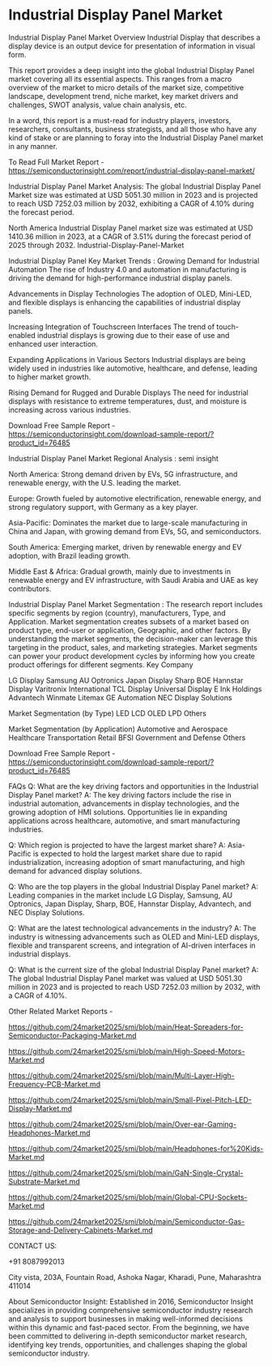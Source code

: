 <h1>Industrial Display Panel Market</h1>
Industrial Display Panel Market Overview
Industrial Display that describes a display device is an output device for presentation of information in visual form.

This report provides a deep insight into the global Industrial Display Panel market covering all its essential aspects. This ranges from a macro overview of the market to micro details of the market size, competitive landscape, development trend, niche market, key market drivers and challenges, SWOT analysis, value chain analysis, etc.

In a word, this report is a must-read for industry players, investors, researchers, consultants, business strategists, and all those who have any kind of stake or are planning to foray into the Industrial Display Panel market in any manner.

To Read Full Market Report -
https://semiconductorinsight.com/report/industrial-display-panel-market/

Industrial Display Panel Market Analysis:
The global Industrial Display Panel Market size was estimated at USD 5051.30 million in 2023 and is projected to reach USD 7252.03 million by 2032, exhibiting a CAGR of 4.10% during the forecast period.

North America Industrial Display Panel market size was estimated at USD 1410.36 million in 2023, at a CAGR of 3.51% during the forecast period of 2025 through 2032.
Industrial-Display-Panel-Market

Industrial Display Panel Key Market Trends :
Growing Demand for Industrial Automation
The rise of Industry 4.0 and automation in manufacturing is driving the demand for high-performance industrial display panels.

Advancements in Display Technologies
The adoption of OLED, Mini-LED, and flexible displays is enhancing the capabilities of industrial display panels.

Increasing Integration of Touchscreen Interfaces
The trend of touch-enabled industrial displays is growing due to their ease of use and enhanced user interaction.

Expanding Applications in Various Sectors
Industrial displays are being widely used in industries like automotive, healthcare, and defense, leading to higher market growth.

Rising Demand for Rugged and Durable Displays
The need for industrial displays with resistance to extreme temperatures, dust, and moisture is increasing across various industries.

Download Free Sample Report -
https://semiconductorinsight.com/download-sample-report/?product_id=76485

Industrial Display Panel Market Regional Analysis :
semi insight

North America:
Strong demand driven by EVs, 5G infrastructure, and renewable energy, with the U.S. leading the market.

Europe:
Growth fueled by automotive electrification, renewable energy, and strong regulatory support, with Germany as a key player.

Asia-Pacific:
Dominates the market due to large-scale manufacturing in China and Japan, with growing demand from EVs, 5G, and semiconductors.

South America:
Emerging market, driven by renewable energy and EV adoption, with Brazil leading growth.

Middle East & Africa:
Gradual growth, mainly due to investments in renewable energy and EV infrastructure, with Saudi Arabia and UAE as key contributors.

Industrial Display Panel Market Segmentation :
The research report includes specific segments by region (country), manufacturers, Type, and Application. Market segmentation creates subsets of a market based on product type, end-user or application, Geographic, and other factors. By understanding the market segments, the decision-maker can leverage this targeting in the product, sales, and marketing strategies. Market segments can power your product development cycles by informing how you create product offerings for different segments.
Key Company

LG Display
Samsung
AU Optronics
Japan Display
Sharp
BOE
Hannstar Display
Varitronix International
TCL Display
Universal Display
E Ink Holdings
Advantech
Winmate
Litemax
GE Automation
NEC Display Solutions

Market Segmentation (by Type)
LED
LCD
OLED
LPD
Others

Market Segmentation (by Application)
Automotive and Aerospace
Healthcare
Transportation
Retail
BFSI
Government and Defense
Others

Download Free Sample Report -
https://semiconductorinsight.com/download-sample-report/?product_id=76485

FAQs
Q: What are the key driving factors and opportunities in the Industrial Display Panel market?
A: The key driving factors include the rise in industrial automation, advancements in display technologies, and the growing adoption of HMI solutions. Opportunities lie in expanding applications across healthcare, automotive, and smart manufacturing industries.

Q: Which region is projected to have the largest market share?
A: Asia-Pacific is expected to hold the largest market share due to rapid industrialization, increasing adoption of smart manufacturing, and high demand for advanced display solutions.

Q: Who are the top players in the global Industrial Display Panel market?
A: Leading companies in the market include LG Display, Samsung, AU Optronics, Japan Display, Sharp, BOE, Hannstar Display, Advantech, and NEC Display Solutions.

Q: What are the latest technological advancements in the industry?
A: The industry is witnessing advancements such as OLED and Mini-LED displays, flexible and transparent screens, and integration of AI-driven interfaces in industrial displays.

Q: What is the current size of the global Industrial Display Panel market?
A: The global Industrial Display Panel market was valued at USD 5051.30 million in 2023 and is projected to reach USD 7252.03 million by 2032, with a CAGR of 4.10%.

Other Related Market Reports -

https://github.com/24market2025/smi/blob/main/Heat-Spreaders-for-Semiconductor-Packaging-Market.md

https://github.com/24market2025/smi/blob/main/High-Speed-Motors-Market.md

https://github.com/24market2025/smi/blob/main/Multi-Layer-High-Frequency-PCB-Market.md

https://github.com/24market2025/smi/blob/main/Small-Pixel-Pitch-LED-Display-Market.md

https://github.com/24market2025/smi/blob/main/Over-ear-Gaming-Headphones-Market.md

https://github.com/24market2025/smi/blob/main/Headphones-for%20Kids-Market.md

https://github.com/24market2025/smi/blob/main/GaN-Single-Crystal-Substrate-Market.md

https://github.com/24market2025/smi/blob/main/Global-CPU-Sockets-Market.md

https://github.com/24market2025/smi/blob/main/Semiconductor-Gas-Storage-and-Delivery-Cabinets-Market.md

CONTACT US:

+91 8087992013

City vista, 203A, Fountain Road, Ashoka Nagar, Kharadi, Pune, Maharashtra 411014

About Semiconductor Insight:
Established in 2016, Semiconductor Insight specializes in providing comprehensive semiconductor industry research and analysis to support businesses in making well-informed decisions within this dynamic and fast-paced sector. From the beginning, we have been committed to delivering in-depth semiconductor market research, identifying key trends, opportunities, and challenges shaping the global semiconductor industry.
